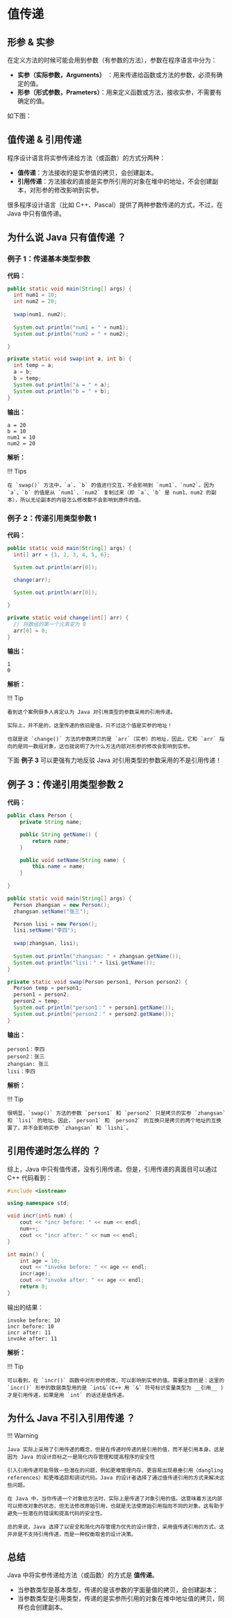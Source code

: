 # 值传递

## 形参 & 实参

在定义方法的时候可能会用到参数（有参数的方法），参数在程序语言中分为：

  - __实参（实际参数，Arguments）__ ：用来传递给函数或方法的参数，必须有确定的值。
  - __形参（形式参数，Prameters）__：用来定义函数或方法，接收实参，不需要有确定的值。

如下图：
<!-- ![形参 & 实参](https://images.happymaya.cn/static/java/picture_name.png) -->

## 值传递 & 引用传递

程序设计语言将实参传递给方法（或函数）的方式分两种：

  - __值传递__：方法接收的是实参值的拷贝，会创建副本。
  - __引用传递__：方法接收的直接是实参所引用的对象在堆中的地址，不会创建副本，对形参的修改影响到实参。

很多程序设计语言（比如 C++、Pascal）提供了两种参数传递的方式，不过，在 Java 中只有值传递。

## 为什么说 Java 只有值传递 ？


### 例子 1：传递基本类型参数

__代码：__
```java
public static void main(String[] args) {
  int num1 = 10;
  int num2 = 20;
  
  swap(num1, num2);
  
  System.out.println("num1 = " + num1);
  System.out.println("num2 = " + num2);

}

private static void swap(int a, int b) {
  int temp = a;
  a = b;
  b = temp;
  System.out.println("a = " + a);
  System.out.println("b = " + b);
}
```

__输出：__
```plain
a = 20
b = 10
num1 = 10
num2 = 20
```

__解析：__ 

!!! Tips

    在 `swap()` 方法中，`a`、`b` 的值进行交互，不会影响到 `num1`、`num2`。因为 `a`、`b` 的值是从 `num1`、`num2` 复制过来（即 `a`、`b` 是 num1、num2 的副本），所以无论副本的内容怎么修改都不会影响到原件的值。 



### 例子 2：传递引用类型参数 1

__代码：__
```java
public static void main(String[] args) {
  int[] arr = {1, 2, 3, 4, 5, 6};
  
  System.out.println(arr[0]);

  change(arr);

  System.out.println(arr[0]);

}

private static void change(int[] arr) {
  // 将数组的第一个元素变为 0
  arr[0] = 0;
}
```

__输出：__
```plain
1
0
```


__解析：__ 

!!! Tip

    看到这个案例很多人肯定认为 Java 对引用类型的参数采用的引用传递。

    实际上，并不是的，这里传递的依旧是值，只不过这个值是实参的地址！

    也就是说 `change()` 方法的参数拷贝的是 `arr`（实参）的地址，因此，它和 `arr` 指向的是同一数组对象，这也就说明了为什么方法内部对形参的修改会影响到实参。


下面 __例子 3__ 可以更强有力地反驳 Java 对引用类型的参数采用的不是引用传递！

## 例子 3：传递引用类型参数 2

__代码：__
```java
public class Person {
    private String name;

    public String getName() {
        return name;
    }

    public void setName(String name) {
        this.name = name;
    }
    
}

public static void main(String[] args) {
  Person zhangsan = new Person();
  zhangsan.setName("张三");

  Person lisi = new Person();
  lisi.setName("李四");
  
  swap(zhangsan, lisi);
  
  System.out.println("zhangsan: " + zhangsan.getName());
  System.out.println("lisi：" + lisi.getName());
}

private static void swap(Person person1, Person person2) {
  Person temp = person1;
  person1 = person2;
  person2 = temp;
  System.out.println("person1：" + person1.getName());
  System.out.println("person2：" + person2.getName());
}
```

__输出：__
```plain
person1：李四
person2：张三
zhangsan: 张三
lisi：李四
```


__解析：__ 

!!! Tip

    很明显，`swap()` 方法的参数 `person1` 和 `person2` 只是拷贝的实参 `zhangsan` 和 `lisi` 的地址。因此，`person1` 和 `person2` 的互换只是拷贝的两个地址的互换罢了，并不会影响实参 `zhangsan` 和 `lishi`。 


## 引用传递时怎么样的 ？

综上，Java 中只有值传递，没有引用传递。但是，引用传递的真面目可以通过 C++ 代码看到：

```c++
#include <iostream>

using namespace std;

void incr(int& num) {
    cout << "incr before: " << num << endl;
    num++;
    cout << "incr after: " << num << endl;
}

int main() {
    int age = 10;
    cout << "invoke before: " << age << endl;
    incr(age);
    cout << "invoke after: " << age << endl;
    return 0;
}
```
输出的结果：
```plain
invoke before: 10
incr before: 10
incr after: 11
invoke after: 11
```

__解析：__ 

!!! Tip

    可以看到，在 `incr()` 函数中对形参的修改，可以影响到实参的值。需要注意的是：这里的 `incr()` 形参的数据类型用的是 `int&`(C++ 用 `&` 符号标识变量类型为 __引用__ ) 才是引用传递，如果是用 `int` 的话还是值传递。



## 为什么 Java 不引入引用传递 ？


!!! Warning

    Java 实际上采用了引用传递的概念，但是在传递时传递的是引用的值，而不是引用本身。这是因为 Java 的设计目标之一是简化内存管理和提高程序的安全性
    
    引入引用传递可能导致一些潜在的问题，例如更难管理内存、更容易出现悬垂引用（dangling references）和更难追踪和调试代码。Java 的设计者选择了通过值传递引用的方式来解决这些问题。

    在 Java 中，当你传递一个对象给方法时，实际上是传递了对象引用的值。这意味着方法内部可以修改对象的状态，但无法修改原始引用，也就是无法使原始引用指向不同的对象。这有助于避免一些潜在的错误和提高代码的安全性。

    总的来说，Java 选择了以安全和简化内存管理为优先的设计理念，采用值传递引用的方式。这并非是不支持引用传递，而是一种权衡取舍的设计决策。


## 总结

Java 中将实参传递给方法（或函数）的方式是 __值传递__。
- 当参数类型是基本类型，传递的是该参数的字面量值的拷贝，会创建副本；
- 当参数类型是引用类型，传递的是实参所引用的对象在堆中地址值的拷贝，同样也会创建副本。